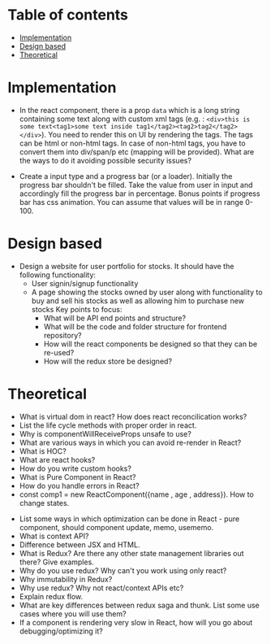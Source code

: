 # Table of contents

- [Implementation](#implementation)
- [Design based](#design-based)
- [Theoretical](#theoretical)

# Implementation

- In the react component, there is a prop `data` which is a long string containing some text along with custom xml tags (e.g. : `<div>this is some text<tag1>some text inside tag1</tag2><tag2>tag2</tag2></div>`). You need to render this on UI by rendering the tags. The tags can be html or non-html tags. In case of non-html tags, you have to convert them into div/span/p etc (mapping will be provided). What are the ways to do it avoiding possible security issues?

- Create a input type and a progress bar (or a loader). Initially the progress bar shouldn't be filled. Take the value from user in input and accordingly fill the progress bar in percentage. Bonus points if progress bar has css animation. You can assume that values will be in range 0-100. 

# Design based

- Design a website for user portfolio for stocks. It should have the following functionality:
  - User signin/signup functionality
  - A page showing the stocks owned by user along with functionality to buy and sell his stocks as well as allowing him to purchase new stocks
  Key points to focus:
    - What will be API end points and structure?
    - What will be the code and folder structure for frontend repository?
    - How will the react components be designed so that they can be re-used?
    - How will the redux store be designed?

# Theoretical

- What is virtual dom in react? How does react reconcilication works?
- List the life cycle methods with proper order in react.
- Why is componentWillReceiveProps unsafe to use?
- What are various ways in which you can avoid re-render in React?
- What is HOC?
- What are react hooks?
- How do you write custom hooks?
- What is Pure Component in React?
- How do you handle errors in React?
- const comp1 = new ReactComponent({name , age , address}). How to change states.    

[comment]: <> (comp1.setState comp1.setState comp1.setState all 3 in same lines)

- List some ways in which optimization can be done in React - pure component, should component update, memo, usememo.
- What is context API?
- Difference between JSX and HTML.
- What is Redux? Are there any other state management libraries out there? Give examples.
- Why do you use redux? Why can't you work using only react?
- Why immutability in Redux?
- Why use redux? Why not react/context APIs etc?
- Explain redux flow.
- What are key differences between redux saga and thunk. List some use cases where you will use them?
- If a component is rendering very slow in React, how will you go about debugging/optimizing it?  

